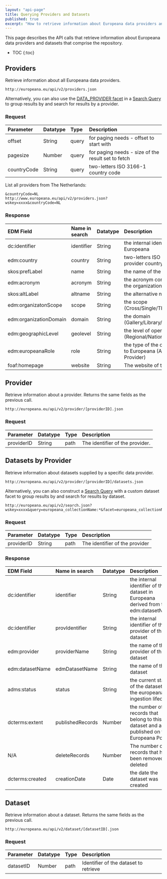 ```yaml
---
layout: "api-page"
title: Querying Providers and Datasets
published: true
excerpt: "How to retrieve information about Europeana data providers and datasets"
---
```


This page describes the API calls that retrieve information about Europeana data providers and datasets that comprise the repository.

* TOC
{:toc}


## Providers

Retrieve information about all Europeana data providers.

    http://europeana.eu/api/v2/providers.json

Alternatively, you can also use the [DATA_PROVIDER facet](/api/data-fields/#metadata-facets) in a [Search Query](/api/search/) to group results by and search for results by a provider.
    
### Request  

| Parameter | Datatype | Type | Description |
|:-------------|:-------------|:-----|:-----|
| offset | String |  query | for paging needs - offset to start with |
| pagesize | Number | query  | for paging needs - size of the result set to fetch |
| countryCode | String | query | two-letters ISO 3166-1 country code |

List all providers from The Netherlands:

    &countryCode=NL
    http://www.europeana.eu/api/v2/providers.json?wskey=xxxx&countryCode=NL

### Response

| EDM Field  | Name in search | Datatype | Description |
|:------------------|:--------|:-------------|:---------------|
| dc:identifier | identifier  | String | the internal identifier of the provider in Europeana |
| edm:country | country   | String | two-letters ISO 3166-1 code of the provider country |
| skos:prefLabel | name | String | the name of the provider |
| edm:acronym | acronym | String | the acronym commonly used to identify the organization|
| skos:altLabel | altname | String | the alternative name |
| edm:organizatonScope | scope | String | the scope (Cross/Single/Thematic/Individual) |
| edm:organizationDomain | domain | String | the domain (Gallery/Library/Archive/Museum) |
| edm:geographicLevel | geolevel | String | the level of operations (Regional/Nationa/European/Worldwide) |
| edm:europeanaRole | role | String | the type of the organisation with relation to Europeana (Aggregator/Data Provider)  |
| foaf:homepage | website | String | The website of the provider  |

## Provider

Retrieve information about a provider. Returns the same fields as the previous call.

	http://europeana.eu/api/v2/provider/[providerID].json
    
### Request  

| Parameter | Datatype | Type | Description |
|:-------------|:-------------|:-----|:-----|
| providerID | String |  path | The identifier of the provider. |

## Datasets by Provider

Retrieve information about datasets supplied by a specific data provider.

	http://europeana.eu/api/v2/provider/[providerID]/datasets.json

Alternatively, you can also construct a [Search Query](/api/search) with a custom dataset facet to group results by and search for results by dataset.

	http://europeana.eu/api/v2/search.json?wskey=xxxx&query=europeana_collectionName:*&facet=europeana_collectionName&f.europeana_collectionName.facet.limit=2000&profile=facets

### Request  

| Parameter | Datatype | Type | Description |
|:-------------|:-------------|:-----|:-----|
| providerID | String |  path | The identifier of the provider |

### Response

| EDM Field | Name in search | Datatype | Description |
|:-------------------|:-------------|:-------------|:----------|
| dc:identifier | identifier  | String | the internal identifier of the dataset in Europeana derived from the edm:datasetName |
| dc:identifier | provIdentifier | String | the internal identifier of the provider of the dataset  |
| edm:provider | providerName | String | the name of the provider of the dataset  |
| edm:datasetName | edmDatasetName | String | the name of the dataset  |
| adms:status | status | String | the current status of the dataset in the europeana ingestion lifecycle |
| dcterms:extent | publishedRecords  | Number | the number of records that belong to this dataset and are published on the Europeana Portal |
| N/A | deleteRecords | Number | The number of records that have been removed or deleted |
| dcterms:created | creationDate | Date | the date the dataset was created |


## Dataset

Retrieve information about a dataset. Returns the same fields as the previous call.

	http://europeana.eu/api/v2/dataset/[datasetID].json

### Request  

| Parameter | Datatype | Type | Description |
|:-------------|:-------------|:-----|:-----|
| datasetID | Number |  path | Identifier of the dataset to retrieve|

